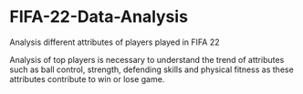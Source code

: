 # FIFA-22-Data-Analysis
Analysis different attributes of players played in FIFA 22


Analysis of top players is necessary to understand the trend of attributes such as ball control, strength, defending skills and physical fitness as these attributes contribute to win or lose game. 

